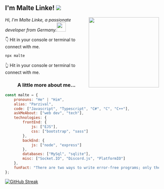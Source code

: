<h2>I'm Malte Linke! <img src="https://visitor-badge.laobi.icu/badge?page_id=github-profile.dev-parzival.views"></h2>
<img align='right' src="https://media.giphy.com/media/M9gbBd9nbDrOTu1Mqx/giphy.gif" width="230">
<p><em>Hi, I'm Malte Linke, a passionate developer from Germany.<img src="https://media.giphy.com/media/WUlplcMpOCEmTGBtBW/giphy.gif" width="30"> 
</em></p>

👇 Hit in your console or terminal to connect with me.

```bash
npx malte
```
👆 Hit in your console or terminal to connect with me.

<h3 align="center">A little more about me...</h3>

```javascript
const malte = {
    pronouns: "He" | "Him",
    alias: "Parzival",
    code: ["Javascript", "Typescript", "C#", "C", "C++"],
    askMeAbout: ["web dev", "tech"],
    technologies: {
        frontEnd: {
            js: ["EJS"],
            css: ["bootstrap", "sass"]
        },
        backEnd: {
            js: ["node", "express"]
        },
        databases: ["MySql", "sqlite"],
        misc: ["Socket.IO", "Discord.js", "PlatformIO"]
    },
    funFact: "There are two ways to write error-free programs; only the third one works"
};
```

[![GitHub Streak](https://github-readme-streak-stats.herokuapp.com?user=malte-linke&border=DD272700)](https://git.io/streak-stats)

